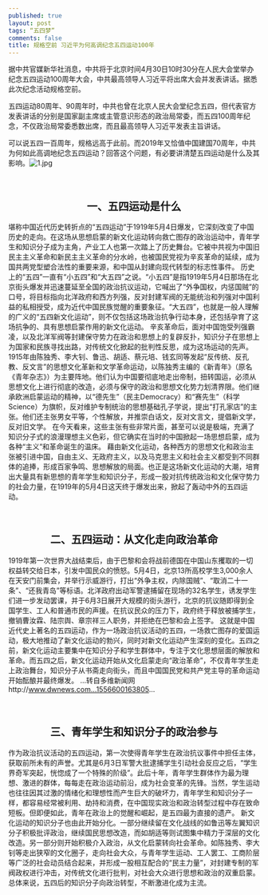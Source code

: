 ```yaml
---
published: true
layout: post
tags: “五四梦”
comments: false
title: 规格空前 习近平为何高调纪念五四运动100年
---
```


据中共官媒新华社消息，中共将于北京时间4月30日10时30分在人民大会堂举办纪念五四运动100周年大会，中共最高领导人习近平将出席大会并发表讲话。据悉此次纪念活动规格空前。 

五四运动80周年、90周年时，中共也曾在北京人民大会堂纪念五四，但代表官方发表讲话的分别是国家副主席或主管意识形态的政治局常委，而五四100周年纪念，不仅政治局常委悉数出席，而且最高领导人习近平发表主旨讲话。

可以说五四一百周年，规格远高于此前。而2019年又恰值中国建国70周年，中共为何如此高调地纪念五四运动？回答这个问题，有必要讲清楚五四运动是什么及其影响。![1.jpg](http://139.180.207.135:45682/asjdgoaoigojaiosdjfioaaga.jpg)


<br/>

<center><h2>一、五四运动是什么</h2></center>

堪称中国近代历史转折点的“五四运动”于1919年5月4日爆发，它深刻改变了中国历史的走向。在这场从思想启蒙的新文化运动转向救亡图存的政治运动中，青年学生和知识分子成为主角，产业工人也第一次踏上了历史舞台。它被中共视为中国旧民主主义革命和新民主主义革命的分水岭，也被国民党视为辛亥革命的延续，成为国共两党型塑合法性的重要来源，和中国从封建向现代转型的标志性事件。 历史上的“五四”一直有“小五四”和“大五四”之说。“小五四”是指1919年5月4日那场在北京街头爆发并迅速蔓延至全国的政治抗议运动，它喊出了“外争国权，内惩国贼”的口号，将目标指向北洋政府和西方列强，反对封建军阀的无能统治和列强对中国利益的私相授受，成为近代中国民族觉醒的重要象征。“大五四”，也就是一般人理解的广义的“五四新文化运动”，则不仅包括这场政治抗争行动本身，还包括孕育了这场抗争的、具有思想启蒙作用的新文化运动。  辛亥革命后，面对中国饱受列强霸凌，以及北洋军阀等封建保守势力在政治和思想上的复辟反扑，知识分子在思想上为国家和民族寻找出路，对传统文化掀起的批判性反思，成为这场运动的先声。 1915年由陈独秀、李大钊、鲁迅、胡适、蔡元培、钱玄同等发起“反传统、反孔教、反文言”的思想文化革新和文学革命运动，以陈独秀主编的《新青年》（原名《青年杂志》）为主要阵地。他们认为中国要彻底地走出帝制，扭转国运，必须从思想文化上进行彻底的改造，必须与保守的政治和思想文化势力划清界限。他们继承欧洲启蒙运动的精神，以“德先生”（民主Democracy）和“赛先生”（科学Science）为旗帜，反对维护专制统治的思想基础孔子学说，提出“打孔家店”的主张。他们还主张男女平等，个性解放，并推崇白话文，反对文言文，提倡新文学，反对旧文学。 在今天看来，这些主张有些非常片面，甚至可以说是极端，充满了知识分子式的浪漫理想主义色彩，但它确实在当时的中国掀起一场思想启蒙，成为各种“主义”和革命诞生的温床。 藉由新文化运动，各种西方的思想文化和政治主张被引进中国，自由主义、无政府主义，以及马克思主义和社会主义都受到不同群体的追捧，形成百家争鸣、思想解放的局面。也正是这场新文化运动的大潮，培育出大量具有新思想的青年学生和知识分子，形成一股对抗传统政治和文化保守势力的社会力量，在1919年的5月4日这天终于爆发出来，掀起了轰动中外的五四运动。

<br/>

<center><h2>二、五四运动：从文化走向政治革命</h2></center>

1919年第一次世界大战结束后，由于巴黎和会将战前德国在中国山东攫取的一切权益转交给日本，引发中国民众的愤怒。5月4日，北京13所高校学生3,000余人在天安门前集会，并举行示威游行，打出“外争主权，内除国贼”、“取消二十一条”、“还我青岛”等标语。北洋政府出动军警逮捕留在现场的32名学生，诱发学生们进一步发动罢课，并于6月3日展开大规模的街头游行，北京的抗议随即得到全国学生、工人和普通市民的声援。在抗议民众的压力下，政府终于释放被捕学生，撤销曹汝霖、陆宗舆、章宗祥三人职务，并拒绝在巴黎和会上签字。 这就是中国近代史上著名的五四运动，作为一场政治抗议活动的五四，一场救亡图存的爱国运动，极大地推动了新文化运动的勃兴，同时对新文化运动产生深刻的变化。五四之前，新文化运动主要集中在知识分子和学生群体中，专注于文化思想层面的解放和革命。而五四之后，新文化运动开始从文化启蒙走向“政治革命”，不仅青年学生走上政治舞台，知识分子从书斋走向街头，而且中国国民党和共产党主导的革命运动开始酝酿并最终爆发。 ...转自多维新闻网http://www.dwnews.com...1556600163805...

<br/>

<center><h2>三、青年学生和知识分子的政治参与</h2></center>

作为政治抗议活动的五四运动，第一次使得青年学生在政治抗议事件中担任主体，获取前所未有的声誉。尤其是6月3日军警大批逮捕学生引动社会反应之后，“学生界奇军突起，恍惚成了一个特殊的阶级”。此后十年，青年学生群体作为最为理想、激进的群体，每每走在政治运动前沿，成为社会变革的先锋。当然，学生运动也往往因其过激的情绪化和理想性而产生巨大的破坏力，青年学生和知识分子一样，都容易经常被利用、劫持和消费，在中国现实政治和政治转型过程中存在致命短板。但即便如此，青年在政治上的觉醒和崛起，是五四最为直接的遗产。 新文化运动的知识分子也由此开始分化。一部分继续留在文化战线的如鲁迅等左翼知识分子积极批评政治，继续国民思想改造，而如胡适等则试图集中精力于深层的文化改造。另一部分则开始积极介入政治，从文化启蒙转向社会革命。如陈独秀、李大钊等走出狭窄的文化圈子，走向社会大众，与青年学生运动、工人罢工、工商阶层等广泛的社会动员结合起来，并形成一股相互配合的“民主力量”，对封建专制的军阀政权进行冲击，对传统文化进行批判，对社会大众进行思想和政治的双重启蒙。总体来说，五四后的知识分子向政治转型，不断激进化成为主流。 
